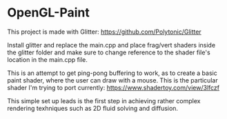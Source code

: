 # OpenGL-Paint

This project is made with Glitter: https://github.com/Polytonic/Glitter

Install glitter and replace the main.cpp and place frag/vert shaders inside the glitter folder and make sure to change reference to the shader file's location 
in the main.cpp file.

This is an attempt to get ping-pong buffering to work, as to create a basic paint shader, where the user can draw with a mouse. This is the particular
shader I'm trying to port currently: https://www.shadertoy.com/view/3lfczf

This simple set up leads is the first step in achieving rather complex rendering texhniques such as 2D fluid solving and diffusion.
